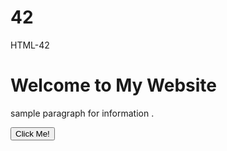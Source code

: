 # 42
HTML-42
<!DOCTYPE html>
<html lang="en">
<head>
    <meta charset="UTF-8">
    <meta name="viewport" content="width=device-width, initial-scale=1.0">
    <title>Id Selector</title>
    <link rel="stylesheet" href="id_style.css">
</head>
<body>
    <h1 id="main-heading">Welcome to My Website</h1>
    <p id="intro">sample paragraph for information .</p>
    <button id="unique-btn">Click Me!</button>
</body>
</html>
